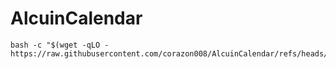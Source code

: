# AlcuinCalendar
```shell
bash -c "$(wget -qLO - https://raw.githubusercontent.com/corazon008/AlcuinCalendar/refs/heads/main/install.sh)"
```